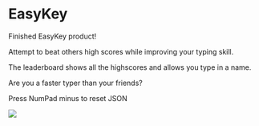 # EasyKey

Finished EasyKey product!

Attempt to beat others high scores while improving your typing skill. 

The leaderboard shows all the highscores and allows you type in a name.

Are you a faster typer than your friends?

Press NumPad minus to reset JSON

<img src="./">

